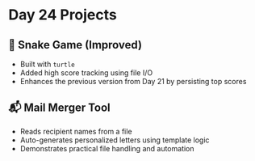 # Day 24 Projects

## 🐍 Snake Game (Improved)
- Built with `turtle`
- Added high score tracking using file I/O
- Enhances the previous version from Day 21 by persisting top scores

## 📬 Mail Merger Tool
- Reads recipient names from a file
- Auto-generates personalized letters using template logic
- Demonstrates practical file handling and automation

